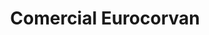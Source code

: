 ---
title: "Comercial Eurocorvan"
url: /santiago/comercial-eurocorvan/
shop: piezas de automóviles
---